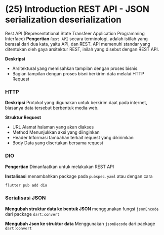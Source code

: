 # (25) Introduction REST API - JSON serialization deserialization

Rest API (Representational State Transfeer Application Programming Interface)
**Pengertian**
`Rest API` secara terminologi, adalah istilah yang berasal dari dua kata, yaitu API, dan REST. API memenuhi standar yang ditentukan oleh gaya arsitektur REST, inilah yang disebut dengan REST API.


**Deskripsi**
- Arsitektural yang memisahkan tampilan dengan proses bisnis
- Bagian tampilan dengan proses bisni berkirim data melalui HTTP Request


### HTTP
**Deskripsi**
Protokol yang digunakan untuk berkirim daat pada internet, biasanya data tersebut berbentuk media web.

**Struktur Request**
- URL
Alamat halaman yang akan diakses
- Method
Menunjukkan aksi yang diinginkan
- Header
Informasi tambahan terkait request yang dikirimkan
- Body
Data yang disertakan bersama request

### DIO
**Pengertian**
Dimanfaatkan untuk melakukan REST API

**Instalisasi**
menambahkan package pada `pubspec.yaml`
atau dengan cara
```sh
flutter pub add dio
```

### Serialisasi JSON

**Mengubah struktur data ke bentuk JSON**
menggunakan fungsi `jsonEncode` dari package `dart:convert`

**Mengubah Json ke struktur data**
Menggunakan `jsonDecode` dari package `dart:convert`